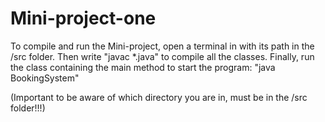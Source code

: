 # Mini-project-one

To compile and run the Mini-project, open a terminal in with its path in the /src folder.
Then write "javac *.java" to compile all the classes.
Finally, run the class containing the main method to start the program:
"java BookingSystem" 

(Important to be aware of which directory you are in, must be in the /src folder!!!)
